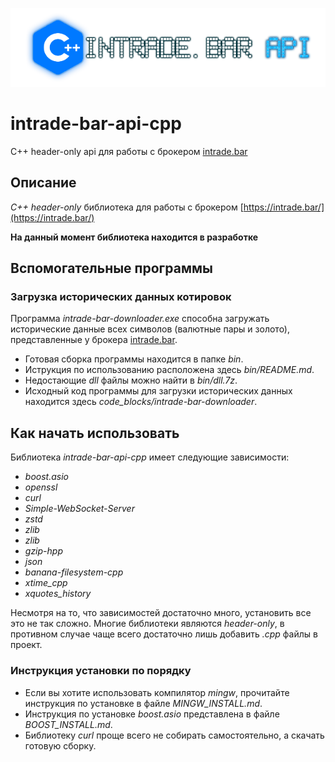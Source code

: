 ![logo](doc/logo/logo-640-160-v3.png)
# intrade-bar-api-cpp

C++ header-only api для работы с брокером [intrade.bar](https://intrade.bar/)

## Описание

*C++ header-only* библиотека для работы с брокером [https://intrade.bar/](https://intrade.bar/)

**На данный момент библиотека находится в разработке**

## Вспомогательные программы

### Загрузка исторических данных котировок

Программа *intrade-bar-downloader.exe* способна загружать исторические данные всех символов (валютные пары и золото), представленные у брокера [intrade.bar](https://intrade.bar/).

* Готовая сборка программы находится в папке *bin*. 
* Иструкция по использованию расположена здесь *bin/README.md*. 
* Недостающие *dll* файлы можно найти в *bin/dll.7z*.
* Исходный код программы для загрузки исторических данных находится здесь *code_blocks/intrade-bar-downloader*.

## Как начать использовать

Библиотека *intrade-bar-api-cpp* имеет следующие зависимости:

- *boost.asio*
- *openssl*
- *curl*
- *Simple-WebSocket-Server*
- *zstd*
- *zlib*
- *zlib*
- *gzip-hpp*
- *json*
- *banana-filesystem-cpp*
- *xtime_cpp*
- *xquotes_history*

Несмотря на то, что зависимостей достаточно много, установить все это не так сложно. Многие библиотеки являются *header-only*, в противном случае чаще всего достаточно лишь добавить *.cpp* файлы в проект.

### Инструкция установки по порядку 
- Если вы хотите использовать компилятор *mingw*, прочитайте инструкция по установке в файле *MINGW_INSTALL.md*.
- Инструкция по установке *boost.asio* представлена в файле *BOOST_INSTALL.md*.
- Библиотеку *curl* проще всего не собирать самостоятельно, а скачать готовую сборку. 



